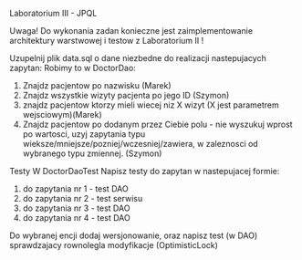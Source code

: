 ﻿Laboratorium III - JPQL

Uwaga! Do wykonania zadan konieczne jest zaimplementowanie architektury warstwowej i testow z Laboratorium II !

Uzupelnij plik data.sql o dane niezbedne do realizacji nastepujacych zapytan:
Robimy to w DoctorDao:
1. Znajdz pacjentow po nazwisku (Marek)
2. Znajdz wszystkie wizyty pacjenta po jego ID (Szymon)
3. znajdz pacjentow ktorzy mieli wiecej niz X wizyt (X jest parametrem wejsciowym)(Marek)
4. Znajdz pacjentow po dodanym przez Ciebie polu - nie wyszukuj wprost po wartosci, uzyj zapytania typu wieksze/mniejsze/pozniej/wczesniej/zawiera, w zaleznosci od wybranego typu zmiennej. (Szymon)

Testy W DoctorDaoTest
Napisz testy do zapytan w nastepujacej formie:
1. do zapytania nr 1  - test DAO
2. do zapytania nr 2 - test serwisu
3. do zapytania nr 3 - test DAO
4. do zapytania nr 4 - test DAO

Do wybranej encji dodaj wersjonowanie, oraz napisz test (w DAO) sprawdzajacy rownolegla modyfikacje (OptimisticLock)